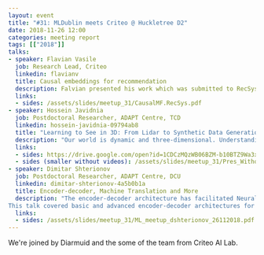 ```yaml
---
layout: event
title: "#31: MLDublin meets Criteo @ Huckletree D2"
date: 2018-11-26 12:00
categories: meeting report
tags: [["2018"]]
talks:
- speaker: Flavian Vasile
  job: Research Lead, Criteo
  linkedin: flavianv
  title: Causal embeddings for recommendation
  description: Falvian presented his work which was submitted to RecSys 2018 and won a best paper award for best long paper.
  links:
  - sides: /assets/slides/meetup_31/CausalMF.RecSys.pdf
- speaker: Hossein Javidnia
  job: Postdoctoral Researcher, ADAPT Centre, TCD
  linkedin: hossein-javidnia-09794ab8
  title: "Learning to See in 3D: From Lidar to Synthetic Data Generation"
  description: "Our world is dynamic and three-dimensional. Understanding the 3D layout of scenes and the motion of objects is crucial for successfully operating in such an environment. This talk will cover two lines of recent research in this direction: End-to-End learning of motion and 3D structure and exploring the synthetic depth/3D data generation platforms."
  links:
  - sides: https://drive.google.com/open?id=1CDCzMQzWB06BZM-b10BTZ9Wa3xB-FCk7
  - sides (smaller without videos): /assets/slides/meetup_31/Pres_WithoutVideo.pdf
- speaker: Dimitar Shterionov
  job: Postdoctoral Researcher, ADAPT Centre, DCU
  linkedin: dimitar-shterionov-4a5b0b1a
  title: Encoder-decoder, Machine Translation and More
  description: "The encoder-decoder architecture has facilitated Neural Machine Translation. For NMT an input sentence is encoded into a context vector via an RNN -- the last hidden state represents the context. Consecutively this context is used in a decoder RNN to compute the target sentence. While recent advances have lead to the development of the multi-headed attention architecture (known as the transformer), RNN-based encoder-decoder models are still widely used not only in MT but in other related tasks.
This talk covered basic and advanced encoder-decoder architectures for MT along with available implementations and will investigate which other tasks can be solved with the same or similar architectures together with the extra requirements that are imposed by these tasks. Among them are the tasks of automatic post-editing, translation quality estimation and others."
  links:
  - sides: /assets/slides/meetup_31/ML_meetup_dshterionov_26112018.pdf
---
```


We're joined by Diarmuid and the some of the team from Criteo AI Lab.

